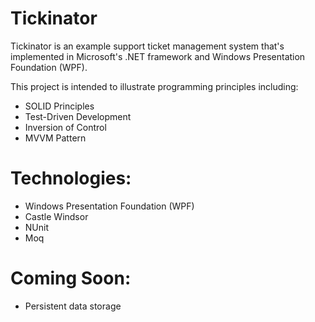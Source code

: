 # Tickinator
Tickinator is an example support ticket management system that's implemented in Microsoft's .NET framework and Windows Presentation Foundation (WPF).

This project is intended to illustrate programming principles including:
* SOLID Principles
* Test-Driven Development
* Inversion of Control
* MVVM Pattern

# Technologies:
* Windows Presentation Foundation (WPF)
* Castle Windsor
* NUnit
* Moq

# Coming Soon:
* Persistent data storage